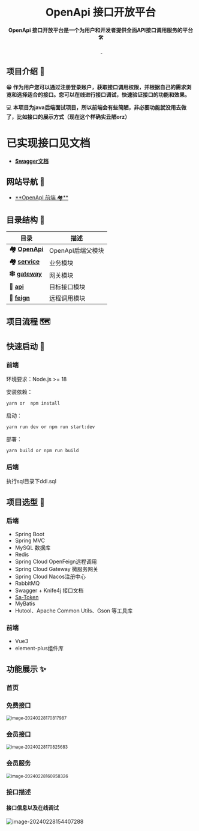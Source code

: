 <h1 align="center">OpenApi 接口开放平台</h1>
<p align="center"><strong>OpenApi 接口开放平台是一个为用户和开发者提供全面API接口调用服务的平台 🛠</strong></p>
<div align="center">
    <img alt="" src="https://raster.shields.io/badge/Maven-3.9.5-red.svg"/>
    <a target="_blank" href="https://www.oracle.com/technetwork/java/javase/downloads/index.html">
        <img alt="" src="https://img.shields.io/badge/JDK-17-green.svg"/>
    </a>
    <img alt="" src="https://raster.shields.io/badge/SpringBoot-3.2.2-green.svg"/>
</div>






## 项目介绍 🙋

**😀 作为用户您可以通过注册登录账户，获取接口调用权限，并根据自己的需求浏览和选择适合的接口。您可以在线进行接口调试，快速验证接口的功能和效果。** 

💻 **本项目为java后端面试项目，所以前端会有些简陋，非必要功能就没用去做了，比如接口的展示方式（现在这个样确实丑陋orz）**

# 已实现接口见文档

- [**Swagger文档**️](http://localhost:1111/doc.html#/home)

## 网站导航 🧭

- [**OpenApI 前端 🏘**️](https://github.com/ChangeTTTO/OpenApi-frontend)

## 目录结构 📑


| 目录                                                     | 描述               |
|--------------------------------------------------------| ------------------ |
| **🏘️ [OpenApi](./OpenApi)**             | OpenApI后端父模块 |
| **🏘️ [service](./OpenApi/service)**               | 业务模块       |
| **🕸️ [gateway](./OpenApi/gateway)**             | 网关模块           |
| **🔗 [api](./OpenApi/api)**          | 目标接口模块           |
|   **🔗 [feign](./OpenApi/feign)**                        | 远程调用模块 |

## 项目流程 🗺️

## 快速启动 🚀

### 前端

环境要求：Node.js >= 18

安装依赖：

```bash
yarn or  npm install
```

启动：

```bash
yarn run dev or npm run start:dev
```

部署：

```bash
yarn build or npm run build
```

### 后端

执行sql目录下ddl.sql

## 项目选型 🎯

### **后端**

- Spring Boot 
- Spring MVC
- MySQL 数据库
- Redis
- Spring Cloud OpenFeign远程调用
- Spring Cloud Gateway 微服务网关
- Spring Cloud Nacos注册中心
- RabbitMQ
- Swagger + Knife4j 接口文档
- [Sa-Token](https://sa-token.cc/)
- MyBatis
- Hutool、Apache Common Utils、Gson 等工具库

### 前端

- Vue3
- element-plus组件库

## 功能展示 ✨

### 首页

### 免费接口

<img src="https://rxbby.oss-cn-guangzhou.aliyuncs.com/Picture/image-20240228170817987.png" alt="image-20240228170817987" style="zoom:80%;" />

### 会员接口

<img src="https://rxbby.oss-cn-guangzhou.aliyuncs.com/Picture/image-20240228170825683.png" alt="image-20240228170825683" style="zoom:80%;" />

### 会员服务

<img src="https://rxbby.oss-cn-guangzhou.aliyuncs.com/Picture/image-20240228160958326.png" alt="image-20240228160958326" style="zoom:80%;" />

### 接口描述

#### **接口信息以及在线调试**

![image-20240228154407288](https://rxbby.oss-cn-guangzhou.aliyuncs.com/Picture/image-20240228154407288.png)





